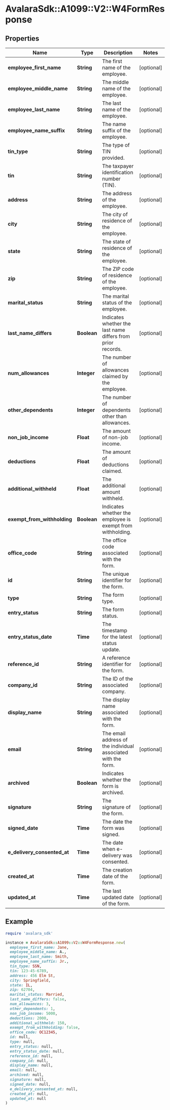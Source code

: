 # AvalaraSdk::A1099::V2::W4FormResponse

## Properties

| Name | Type | Description | Notes |
| ---- | ---- | ----------- | ----- |
| **employee_first_name** | **String** | The first name of the employee. | [optional] |
| **employee_middle_name** | **String** | The middle name of the employee. | [optional] |
| **employee_last_name** | **String** | The last name of the employee. | [optional] |
| **employee_name_suffix** | **String** | The name suffix of the employee. | [optional] |
| **tin_type** | **String** | The type of TIN provided. | [optional] |
| **tin** | **String** | The taxpayer identification number (TIN). | [optional] |
| **address** | **String** | The address of the employee. | [optional] |
| **city** | **String** | The city of residence of the employee. | [optional] |
| **state** | **String** | The state of residence of the employee. | [optional] |
| **zip** | **String** | The ZIP code of residence of the employee. | [optional] |
| **marital_status** | **String** | The marital status of the employee. | [optional] |
| **last_name_differs** | **Boolean** | Indicates whether the last name differs from prior records. | [optional] |
| **num_allowances** | **Integer** | The number of allowances claimed by the employee. | [optional] |
| **other_dependents** | **Integer** | The number of dependents other than allowances. | [optional] |
| **non_job_income** | **Float** | The amount of non-job income. | [optional] |
| **deductions** | **Float** | The amount of deductions claimed. | [optional] |
| **additional_withheld** | **Float** | The additional amount withheld. | [optional] |
| **exempt_from_withholding** | **Boolean** | Indicates whether the employee is exempt from withholding. | [optional] |
| **office_code** | **String** | The office code associated with the form. | [optional] |
| **id** | **String** | The unique identifier for the form. | [optional] |
| **type** | **String** | The form type. | [optional] |
| **entry_status** | **String** | The form status. | [optional] |
| **entry_status_date** | **Time** | The timestamp for the latest status update. | [optional] |
| **reference_id** | **String** | A reference identifier for the form. | [optional] |
| **company_id** | **String** | The ID of the associated company. | [optional] |
| **display_name** | **String** | The display name associated with the form. | [optional] |
| **email** | **String** | The email address of the individual associated with the form. | [optional] |
| **archived** | **Boolean** | Indicates whether the form is archived. | [optional] |
| **signature** | **String** | The signature of the form. | [optional] |
| **signed_date** | **Time** | The date the form was signed. | [optional] |
| **e_delivery_consented_at** | **Time** | The date when e-delivery was consented. | [optional] |
| **created_at** | **Time** | The creation date of the form. | [optional] |
| **updated_at** | **Time** | The last updated date of the form. | [optional] |

## Example

```ruby
require 'avalara_sdk'

instance = AvalaraSdk::A1099::V2::W4FormResponse.new(
  employee_first_name: Jane,
  employee_middle_name: A.,
  employee_last_name: Smith,
  employee_name_suffix: Jr.,
  tin_type: SSN,
  tin: 123-45-6789,
  address: 456 Elm St,
  city: Springfield,
  state: IL,
  zip: 62704,
  marital_status: Married,
  last_name_differs: false,
  num_allowances: 3,
  other_dependents: 1,
  non_job_income: 5000,
  deductions: 2000,
  additional_withheld: 150,
  exempt_from_withholding: false,
  office_code: OC12345,
  id: null,
  type: null,
  entry_status: null,
  entry_status_date: null,
  reference_id: null,
  company_id: null,
  display_name: null,
  email: null,
  archived: null,
  signature: null,
  signed_date: null,
  e_delivery_consented_at: null,
  created_at: null,
  updated_at: null
)
```

